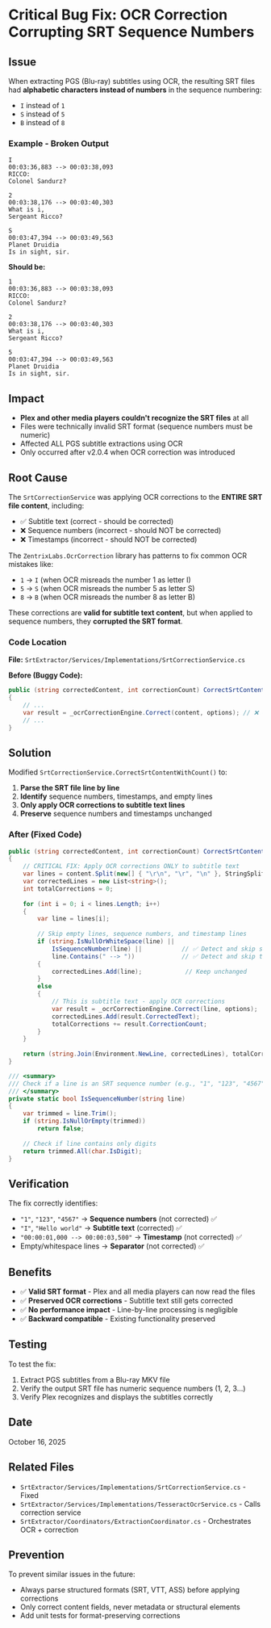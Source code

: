 # Critical Bug Fix: OCR Correction Corrupting SRT Sequence Numbers

## Issue
When extracting PGS (Blu-ray) subtitles using OCR, the resulting SRT files had **alphabetic characters instead of numbers** in the sequence numbering:
- `I` instead of `1`
- `S` instead of `5`
- `B` instead of `8`

### Example - Broken Output
```
I
00:03:36,883 --> 00:03:38,093
RICCO:
Colonel Sandurz?

2
00:03:38,176 --> 00:03:40,303
What is i,
Sergeant Ricco?

S
00:03:47,394 --> 00:03:49,563
Planet Druidia
Is in sight, sir.
```

**Should be:**
```
1
00:03:36,883 --> 00:03:38,093
RICCO:
Colonel Sandurz?

2
00:03:38,176 --> 00:03:40,303
What is i,
Sergeant Ricco?

5
00:03:47,394 --> 00:03:49,563
Planet Druidia
Is in sight, sir.
```

## Impact
- **Plex and other media players couldn't recognize the SRT files** at all
- Files were technically invalid SRT format (sequence numbers must be numeric)
- Affected ALL PGS subtitle extractions using OCR
- Only occurred after v2.0.4 when OCR correction was introduced

## Root Cause
The `SrtCorrectionService` was applying OCR corrections to the **ENTIRE SRT file content**, including:
- ✅ Subtitle text (correct - should be corrected)
- ❌ Sequence numbers (incorrect - should NOT be corrected)
- ❌ Timestamps (incorrect - should NOT be corrected)

The `ZentrixLabs.OcrCorrection` library has patterns to fix common OCR mistakes like:
- `1` → `I` (when OCR misreads the number 1 as letter I)
- `5` → `S` (when OCR misreads the number 5 as letter S)
- `8` → `B` (when OCR misreads the number 8 as letter B)

These corrections are **valid for subtitle text content**, but when applied to sequence numbers, they **corrupted the SRT format**.

### Code Location
**File:** `SrtExtractor/Services/Implementations/SrtCorrectionService.cs`

**Before (Buggy Code):**
```csharp
public (string correctedContent, int correctionCount) CorrectSrtContentWithCount(string content)
{
    // ...
    var result = _ocrCorrectionEngine.Correct(content, options); // ❌ Corrects EVERYTHING
    // ...
}
```

## Solution
Modified `SrtCorrectionService.CorrectSrtContentWithCount()` to:
1. **Parse the SRT file line by line**
2. **Identify** sequence numbers, timestamps, and empty lines
3. **Only apply OCR corrections to subtitle text lines**
4. **Preserve** sequence numbers and timestamps unchanged

### After (Fixed Code)
```csharp
public (string correctedContent, int correctionCount) CorrectSrtContentWithCount(string content)
{
    // CRITICAL FIX: Apply OCR corrections ONLY to subtitle text
    var lines = content.Split(new[] { "\r\n", "\r", "\n" }, StringSplitOptions.None);
    var correctedLines = new List<string>();
    int totalCorrections = 0;
    
    for (int i = 0; i < lines.Length; i++)
    {
        var line = lines[i];
        
        // Skip empty lines, sequence numbers, and timestamp lines
        if (string.IsNullOrWhiteSpace(line) || 
            IsSequenceNumber(line) ||           // ✅ Detect and skip sequence numbers
            line.Contains(" --> "))             // ✅ Detect and skip timestamps
        {
            correctedLines.Add(line);            // Keep unchanged
        }
        else
        {
            // This is subtitle text - apply OCR corrections
            var result = _ocrCorrectionEngine.Correct(line, options);
            correctedLines.Add(result.CorrectedText);
            totalCorrections += result.CorrectionCount;
        }
    }
    
    return (string.Join(Environment.NewLine, correctedLines), totalCorrections);
}

/// <summary>
/// Check if a line is an SRT sequence number (e.g., "1", "123", "4567").
/// </summary>
private static bool IsSequenceNumber(string line)
{
    var trimmed = line.Trim();
    if (string.IsNullOrEmpty(trimmed))
        return false;
    
    // Check if line contains only digits
    return trimmed.All(char.IsDigit);
}
```

## Verification
The fix correctly identifies:
- `"1"`, `"123"`, `"4567"` → **Sequence numbers** (not corrected) ✅
- `"I"`, `"Hello world"` → **Subtitle text** (corrected) ✅
- `"00:00:01,000 --> 00:00:03,500"` → **Timestamp** (not corrected) ✅
- Empty/whitespace lines → **Separator** (not corrected) ✅

## Benefits
- ✅ **Valid SRT format** - Plex and all media players can now read the files
- ✅ **Preserved OCR corrections** - Subtitle text still gets corrected
- ✅ **No performance impact** - Line-by-line processing is negligible
- ✅ **Backward compatible** - Existing functionality preserved

## Testing
To test the fix:
1. Extract PGS subtitles from a Blu-ray MKV file
2. Verify the output SRT file has numeric sequence numbers (1, 2, 3...)
3. Verify Plex recognizes and displays the subtitles correctly

## Date
October 16, 2025

## Related Files
- `SrtExtractor/Services/Implementations/SrtCorrectionService.cs` - Fixed
- `SrtExtractor/Services/Implementations/TesseractOcrService.cs` - Calls correction service
- `SrtExtractor/Coordinators/ExtractionCoordinator.cs` - Orchestrates OCR + correction

## Prevention
To prevent similar issues in the future:
- Always parse structured formats (SRT, VTT, ASS) before applying corrections
- Only correct content fields, never metadata or structural elements
- Add unit tests for format-preserving corrections

